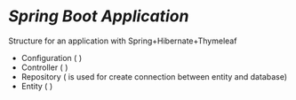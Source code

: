 # _Spring Boot Application_

Structure for an application with Spring+Hibernate+Thymeleaf

* Configuration ( )
* Controller (  )
* Repository ( is used for create connection between entity and database)
* Entity ( )